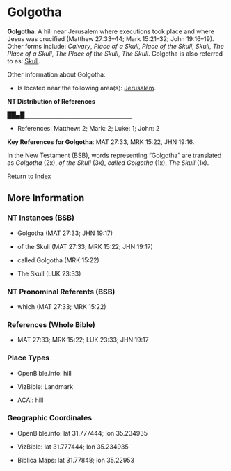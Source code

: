 # Golgotha
**Golgotha**. 
A hill near Jerusalem where executions took place and where Jesus was crucified (Matthew 27:33–44; Mark 15:21–32; John 19:16–19). 
Other forms include: 
*Calvary*, *Place of a Skull*, *Place of the Skull*, *Skull*, *The Place of a Skull*, *The Place of the Skull*, *The Skull*. 
Golgotha is also referred to as: 
[Skull](Skull.md). 




Other information about Golgotha:


* Is located near the following area(s): 
[Jerusalem](Jerusalem.md). 


**NT Distribution of References**

██▄█▁▁▁▁▁▁▁▁▁▁▁▁▁▁▁▁▁▁▁▁▁▁▁
* References: Matthew: 2; Mark: 2; Luke: 1; John: 2



**Key References for Golgotha**: 
MAT 27:33, MRK 15:22, JHN 19:16. 




In the New Testament (BSB), words representing “Golgotha” are translated as 
*Golgotha* (2x), *of the Skull* (3x), *called Golgotha* (1x), *The Skull* (1x). 


Return to [Index](00-Index.md)

## More Information

### NT Instances (BSB)

* Golgotha (MAT 27:33; JHN 19:17)

* of the Skull (MAT 27:33; MRK 15:22; JHN 19:17)

* called Golgotha (MRK 15:22)

* The Skull (LUK 23:33)



### NT Pronominal Referents (BSB)

* which (MAT 27:33; MRK 15:22)



### References (Whole Bible)

* MAT 27:33; MRK 15:22; LUK 23:33; JHN 19:17


### Place Types

* OpenBible.info: hill

* VizBible: Landmark

* ACAI: hill



### Geographic Coordinates

* OpenBible.info: lat 31.777444; lon 35.234935

* VizBible: lat 31.777444; lon 35.234935

* Biblica Maps: lat 31.77848; lon 35.22953




